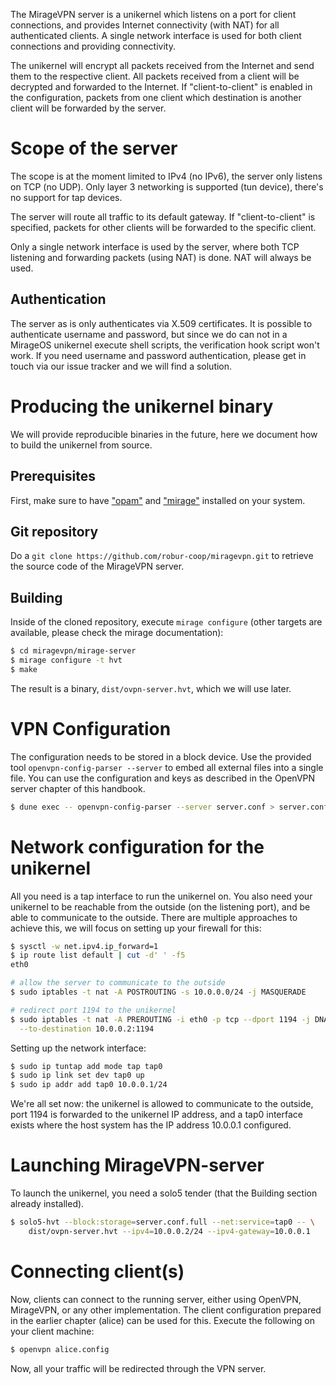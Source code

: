 The MirageVPN server is a unikernel which listens on a port for client
connections, and provides Internet connectivity (with NAT) for all
authenticated clients. A single network interface is used for both client
connections and providing connectivity.

The unikernel will encrypt all packets received from the Internet and send
them to the respective client. All packets received from a client will be
decrypted and forwarded to the Internet. If "client-to-client" is enabled
in the configuration, packets from one client which destination is another
client will be forwarded by the server.

# Scope of the server

The scope is at the moment limited to IPv4 (no IPv6), the server only listens
on TCP (no UDP). Only layer 3 networking is supported (tun device), there's no
support for tap devices.

The server will route all traffic to its default gateway. If "client-to-client"
is specified, packets for other clients will be forwarded to the specific
client.

Only a single network interface is used by the server, where both TCP listening
and forwarding packets (using NAT) is done. NAT will always be used.

## Authentication

The server as is only authenticates via X.509 certificates. It is possible to
authenticate username and password, but since we do can not in a MirageOS
unikernel execute shell scripts, the verification hook script won't work.
If you need username and password authentication, please get in touch via our
issue tracker and we will find a solution.

# Producing the unikernel binary

We will provide reproducible binaries in the future, here we document how to
build the unikernel from source.

## Prerequisites

First, make sure to have ["opam"](https://opam.ocaml.org) and
["mirage"](https://mirage.io) installed on your system.

## Git repository

Do a `git clone https://github.com/robur-coop/miragevpn.git` to retrieve the
source code of the MirageVPN server.

## Building

Inside of the cloned repository, execute `mirage configure` (other targets are
available, please check the mirage documentation):

```sh
$ cd miragevpn/mirage-server
$ mirage configure -t hvt
$ make
```

The result is a binary, `dist/ovpn-server.hvt`, which we will use later.

# VPN Configuration

The configuration needs to be stored in a block device. Use the provided
tool `openvpn-config-parser --server` to embed all external files into a
single file. You can use the configuration and keys as described in the
OpenVPN server chapter of this handbook.

```sh
$ dune exec -- openvpn-config-parser --server server.conf > server.conf.full
```

# Network configuration for the unikernel

All you need is a tap interface to run the unikernel on. You also need your
unikernel to be reachable from the outside (on the listening port), and be able
to communicate to the outside. There are multiple approaches to achieve this,
we will focus on setting up your firewall for this:

```sh
$ sysctl -w net.ipv4.ip_forward=1
$ ip route list default | cut -d' ' -f5
eth0

# allow the server to communicate to the outside
$ sudo iptables -t nat -A POSTROUTING -s 10.0.0.0/24 -j MASQUERADE

# redirect port 1194 to the unikernel
$ sudo iptables -t nat -A PREROUTING -i eth0 -p tcp --dport 1194 -j DNAT \
  --to-destination 10.0.0.2:1194
```

Setting up the network interface:

```sh
$ sudo ip tuntap add mode tap tap0
$ sudo ip link set dev tap0 up
$ sudo ip addr add tap0 10.0.0.1/24
```

We're all set now: the unikernel is allowed to communicate to the outside,
port 1194 is forwarded to the unikernel IP address, and a tap0 interface
exists where the host system has the IP address 10.0.0.1 configured.

# Launching MirageVPN-server

To launch the unikernel, you need a solo5 tender (that the Building section
already installed).

```sh
$ solo5-hvt --block:storage=server.conf.full --net:service=tap0 -- \
    dist/ovpn-server.hvt --ipv4=10.0.0.2/24 --ipv4-gateway=10.0.0.1
```

# Connecting client(s)

Now, clients can connect to the running server, either using OpenVPN,
MirageVPN, or any other implementation. The client configuration prepared in
the earlier chapter (alice) can be used for this. Execute the following on
your client machine:

```sh
$ openvpn alice.config
```

Now, all your traffic will be redirected through the VPN server.
